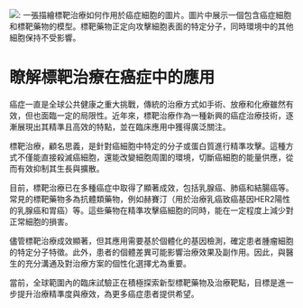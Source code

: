 ![: 一張描繪標靶治療如何作用於癌症細胞的圖片。圖片中展示一個包含癌症細胞和標靶藥物的模型。標靶藥物正定向攻擊細胞表面的特定分子，同時環境中的其他細胞保持不受影響。](https://i.imgur.com/M2vVkpf.jpeg)
# 瞭解標靶治療在癌症中的應用

癌症一直是全球公共健康之重大挑戰，傳統的治療方式如手術、放療和化療雖然有效，但也面臨一定的局限性。近年來，標靶治療作為一種新興的癌症治療技術，逐漸展現出其精準且高效的特點，並在臨床應用中獲得廣泛關注。

標靶治療，顧名思義，是針對癌細胞中特定的分子或蛋白質進行精準攻擊。這種方式不僅能直接殺滅癌細胞，還能改變細胞周圍的環境，切斷癌細胞的能量供應，從而有效抑制其生長與擴散。

目前，標靶治療已在多種癌症中取得了顯著成效，包括乳腺癌、肺癌和結腸癌等。常見的標靶藥物多為抗體類藥物，例如赫賽汀（用於治療乳癌致癌基因HER2陽性的乳腺癌和胃癌）等。這些藥物在精準攻擊癌細胞的同時，能在一定程度上減少對正常細胞的損害。

儘管標靶治療成效顯著，但其應用需要基於個體化的基因檢測，確定患者腫瘤細胞的特定分子特徵。此外，患者的個體差異可能影響治療效果及副作用。因此，與醫生的充分溝通及對治療方案的個性化選擇尤為重要。

當前，全球範圍內的臨床試驗正在積極探索新型標靶藥物及治療靶點，目標是進一步提升治療精準度與療效，為更多癌症患者提供希望。


